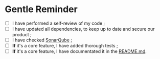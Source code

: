 # Gentle Reminder

- [ ] I have performed a self-review of my code ;
- [ ] I have updated all dependencies, to keep up to date and secure our product ;
- [ ] I have checked [SonarQube](https://sonarcloud.io/project/overview?id=nebetoxyz_create-pull-request-action) ;
- [ ] **If** it's a core feature, I have added thorough tests ;
- [ ] **If** it's a core feature, I have documentated it in the [README.md](../README.md).

